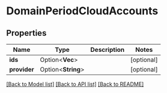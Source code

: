 # DomainPeriodCloudAccounts

## Properties

Name | Type | Description | Notes
------------ | ------------- | ------------- | -------------
**ids** | Option<**Vec<String>**> |  | [optional]
**provider** | Option<**String**> |  | [optional]

[[Back to Model list]](./README.md#documentation-for-models) [[Back to API list]](./README.md#documentation-for-api-endpoints) [[Back to README]](../README.md)
